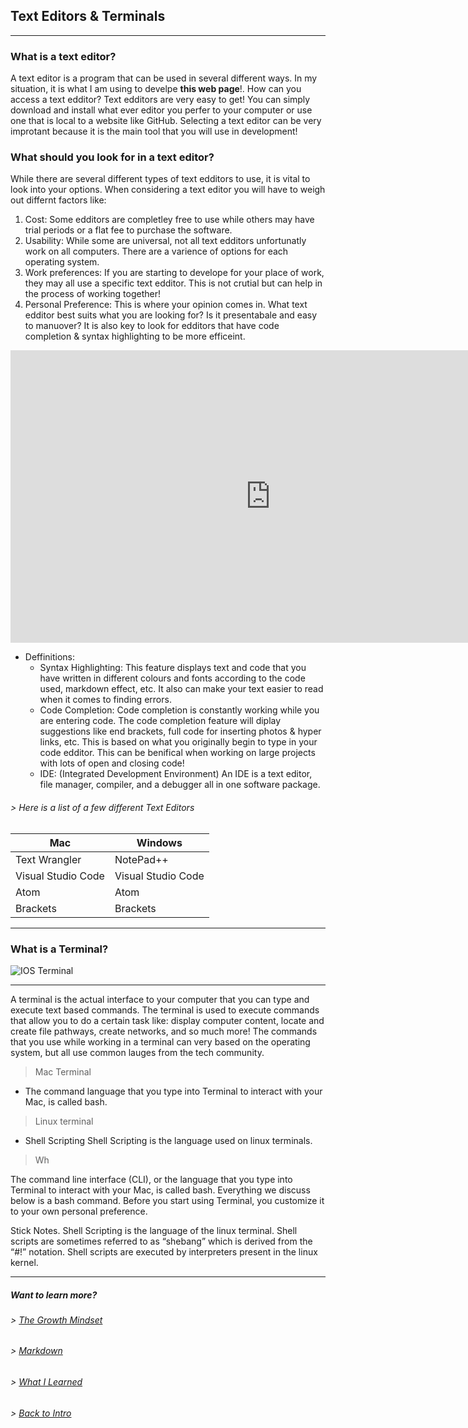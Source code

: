 ## Text Editors & Terminals

----

### What is a text editor?
A text editor is a program that can be used in several different ways. In my situation, it is what I am using to develpe **this web page**!. How can you access a text edditor? Text edditors are very easy to get! You can simply download and install what ever editor you perfer to your computer or use one that is local to a website like GitHub.  Selecting a text editor can be very improtant because it is the main tool that you will use in development! 

### What should you look for in a text editor?
 While there are several different types of text edditors to use, it is vital to look into your options. When considering a text editor you will have to weigh out differnt factors like:

 1. Cost: Some edditors are completley free to use while others may have trial periods or a flat fee to purchase the software.
 2. Usability: While some are universal, not all text edditors unfortunatly work on all computers. There are a varience of options for each operating system.
 3. Work preferences: If you are starting to develope for your place of work, they may all use a specific text edditor. This is not crutial but can help in the process of working together!
 4. Personal Preference: This is where your opinion comes in. What text edditor best suits what you are looking for? Is it presentabale and easy to manuover? It is also key to look for edditors that have code completion & syntax highlighting to be more efficeint. 

 <iframe width="832" height="468" src="https://www.youtube.com/embed/L8QzFU0k5OA" title="YouTube video player" frameborder="0" allow="accelerometer; autoplay; clipboard-write; encrypted-media; gyroscope; picture-in-picture" allowfullscreen></iframe>

- Deffinitions: 
   - Syntax Highlighting: This feature displays text and code that you have written in different colours and fonts according to the code used, markdown effect, etc. It also can make your text easier to read when it comes to finding errors.
   - Code Completion: Code completion is constantly working while you are entering code. The code completion feature will diplay suggestions like end brackets, full code for inserting photos & hyper links, etc. This is based on what you originally begin to type in your code edditor. This can be benifical when working on large projects with lots of open and closing code!
   - IDE: (Integrated Development Environment) An IDE is a text editor, file manager, compiler, and a debugger all in one software package.

###### > Here is a list of a few different Text Editors

Mac| Windows
-----------|-----------
Text Wrangler| NotePad++
Visual Studio Code| Visual Studio Code
Atom| Atom
Brackets| Brackets

----

### What is a Terminal?

![IOS Terminal](https://www.google.com/url?sa=i&url=https%3A%2F%2Fsupport.apple.com%2Fen-gb%2Fguide%2Fterminal%2Fwelcome%2Fmac&psig=AOvVaw1g-ChCnceZbMb6WAElxNvw&ust=1627339208541000&source=images&cd=vfe&ved=0CAsQjRxqFwoTCPCls5Gl__ECFQAAAAAdAAAAABAD)

----

A terminal is the actual interface to your computer that you can type and execute text based commands. The terminal is used to execute commands that allow you to do a certain task like: display computer content, locate and create file pathways, create networks, and so much more! The commands that you use while working in a terminal can very based on the operating system, but all use common lauges from the tech community.

> Mac Terminal
  - The command language that you type into Terminal to interact with your Mac, is called bash.
> Linux terminal
  - Shell Scripting Shell Scripting is the language used on linux terminals.
> Wh



The command line interface (CLI), or the language that you type into Terminal to interact with your Mac, is called bash. Everything we discuss below is a bash command. Before you start using Terminal, you customize it to your own personal preference.

Stick Notes. Shell Scripting is the language of the linux terminal. Shell scripts are sometimes referred to as “shebang” which is derived from the “#!” notation. Shell scripts are executed by interpreters present in the linux kernel.

----

##### Want to learn more?
###### > [_The Growth Mindset_](https://austinnich.github.io/reading-notes/growth-mindset)
###### > [_Markdown_](https://austinnich.github.io/reading-notes/markdown)
###### > [_What I Learned_](https://austinnich.github.io/reading-notes/whatilearned)

###### > [_Back to Intro_](https://austinnich.github.io/reading-notes)

